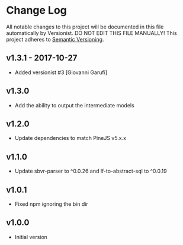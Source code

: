# Change Log

All notable changes to this project will be documented in this file
automatically by Versionist. DO NOT EDIT THIS FILE MANUALLY!
This project adheres to [Semantic Versioning](http://semver.org/).

## v1.3.1 - 2017-10-27

* Added versionist #3 [Giovanni Garufi]

## v1.3.0

* Add the ability to output the intermediate models

## v1.2.0

* Update dependencies to match PineJS v5.x.x

## v1.1.0

* Update sbvr-parser to ^0.0.26 and lf-to-abstract-sql to ^0.0.19

## v1.0.1

* Fixed npm ignoring the bin dir

## v1.0.0

* Initial version
